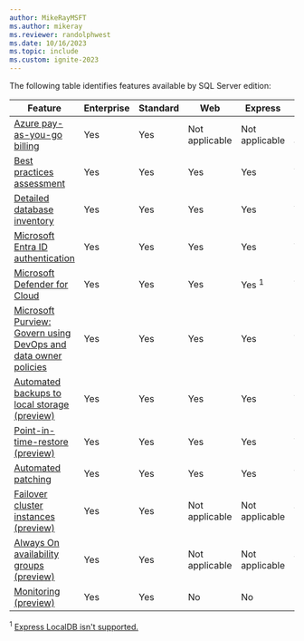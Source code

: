 ```yaml
---
author: MikeRayMSFT
ms.author: mikeray
ms.reviewer: randolphwest
ms.date: 10/16/2023
ms.topic: include
ms.custom: ignite-2023
---
```


The following table identifies features available by SQL Server edition:

|Feature | Enterprise | Standard | Web | Express | Developer | Evaluation |
| ---- | ---- | ---- | ---- | ---- | ---- | ---- |
| [Azure pay-as-you-go billing](../manage-configuration.md) | Yes | Yes | Not applicable | Not applicable | Not applicable | Not applicable |
| [Best practices assessment](../assess.md) | Yes | Yes | Yes | Yes | Yes | Yes |
| [Detailed database inventory](../view-databases.md#inventory-databases) | Yes | Yes | Yes | Yes | Yes | Yes |
| [Microsoft Entra ID authentication](../../../relational-databases/security/authentication-access/azure-ad-authentication-sql-server-overview.md) | Yes | Yes | Yes | Yes | Yes | Yes |
| [Microsoft Defender for Cloud](/azure/defender-for-cloud/defender-for-sql-usage) | Yes | Yes | Yes | Yes <sup>1</sup>| Yes | Yes |
| [Microsoft Purview: Govern using DevOps and data owner policies](/azure/purview/tutorial-register-scan-on-premises-sql-server) | Yes | Yes | Yes | Yes | Yes | Yes |
| [Automated backups to local storage (preview)](../backup-local.md) | Yes | Yes | Yes | Yes | Yes | Yes |
| [Point-in-time-restore (preview)](../point-in-time-restore.md) | Yes | Yes | Yes | Yes | Yes | Yes |
| [Automated patching](../patch.md) | Yes | Yes | Yes | Yes | Yes | Yes |
| [Failover cluster instances (preview)](../support-for-fci.md)| Yes | Yes | Not applicable | Not applicable | Yes | Not applicable |
| [Always On availability groups (preview)](../manage-availability-group.md)| Yes | Yes | Not applicable | Not applicable | Yes | Not applicable |
| [Monitoring (preview)](../sql-monitoring.md)| Yes | Yes | No | No | No | No |

<sup>1</sup> [Express LocalDB isn't supported.](/azure/purview/register-scan-on-premises-sql-server#supported-capabilities)
